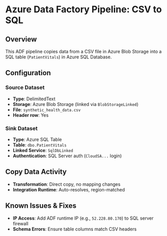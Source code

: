 # Azure Data Factory Pipeline: CSV to SQL

## Overview

This ADF pipeline copies data from a CSV file in Azure Blob Storage into a SQL table (`PatientVitals`) in Azure SQL Database.

## Configuration

### Source Dataset
- **Type**: DelimitedText
- **Storage**: Azure Blob Storage (linked via `BlobStorageLinked`)
- **File**: `synthetic_health_data.csv`
- **Header row**: Yes

### Sink Dataset
- **Type**: Azure SQL Table
- **Table**: `dbo.PatientVitals`
- **Linked Service**: `SqlDbLinked`
- **Authentication**: SQL Server auth (`CloudSA...` login)

## Copy Data Activity
- **Transformation**: Direct copy, no mapping changes
- **Integration Runtime**: Auto-resolves, region-matched

## Known Issues & Fixes

- **IP Access**: Add ADF runtime IP (e.g., `52.228.80.170`) to SQL server firewall
- **Schema Errors**: Ensure table columns match CSV headers